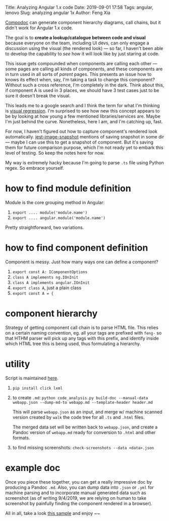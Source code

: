 Title: Analyzing Angular 1.x code
Date: 2019-09-01 17:58
Tags: angular, lenovo
Slug: analyzing angular 1x
Author: Feng Xia

[Compodoc][1] can generate component hierarchy diagrams, call chains,
but it didn't work for Angular 1.x code. 

The goal is to **create a lookup/catalogue between code and visual**
because everyone on the team, including UI devs, can only engage a
discussion using the visual (the rendered look) &mdash; so far, I
haven't been able to develop the capability to _see_ how it will look
like by just staring at code.

This issue gets compounded when components are calling each other
&mdash; some pages are calling all kinds of components, and these
components are in turn used in all sorts of _parent_ pages. This
presents an issue how to knows its effect when, say, I'm taking a task
to change this component? Without such a cross reference, I'm
completely in the dark. Think about this, if component A is used in 3
places, we should have 3 test cases just to be sure it doesn't break
the visual.

This leads me to a google search and I think the term for what I'm
thinking is [visual regression][2]. I'm surprised to see how new this
concept appears to be by looking at how young a few mentioned
libraries/services are. Maybe I'm just behind the curve. Nonetheless,
here I am, and I'm catching up, fast.

For now, I haven't figured out how to capture component's rendered
look automatically. [jest-image-snapshot][3] mentions of saving
snapshot in some dir &mdash; maybe I can use this to get a snapshot of
component. But it's saving them for future comparison purpose, which
I'm not ready yet to embark this level of testing. So keep the notes
here for now.


My way is extremely hacky because I'm going to parse `.ts` file using
Python regex. So embrace yourself.

# how to find module definition

Module is the core grouping method in Angular:

1. `export .... module('module.name')`
2. `export .... angular.module('module.name')`

Pretty straightforward, two variations.

# how to find component definition

Component is messy. Just how many ways one can define a component?

1. `export const A: IComponentOptions`
2. `class A implements ng.IOnInit`
3. `class A implements angular.IOnInit`
4. `export class A`, just a plain class
5. `export const A = {`

# component hierarchy

Strategy of getting component call chain is to parse HTML file. This
relies on a certain naming convention, eg. all your tags are prefixed
with `feng-` so that HTHM parser will pick up any tags with this
prefix, and identify inside which HTML tree this is being used, thus
formulating a hierarchy. 

# utility

Script is maintained [here][6]. 


1. `pip install click lxml`
2. to create `.md`: `python code_analysis.py build-doc --manual-data webapp.json --dump-md-to webapp.md --template-header header.md`

    This will parse `webapp.json` as an input, and merge w/ machine
    scanned version created by `walk` the code tree for all `.ts` and
    `.html` files.

    The merged data set will be written back to `webapp.json`, and create
    a Pandoc version of `webapp.md` ready for conversion to `.html` and
    other formats.

3. to find missing screenshots: `check-screenshots --data <data>.json`


# example doc

Once you piece these together, you can get a really impressive doc by
producing a Pandoc `.md`. Also, you can dump data into `.json` or
`.yml` for machine parsing and to incorporate manual generated data
such as screenshot (as of writing 9/4/2019, we are relying on human to
take screenshot by painfully finding the component rendered in a
browser).

All in all, take a look [this sample][5] and enjoy ~~

[1]: https://github.com/compodoc/compodoc
[2]: https://storybook.js.org/docs/testing/automated-visual-testing/
[3]: https://github.com/americanexpress/jest-image-snapshot
[4]: {filename}/dev/pandoc.md
[5]: {filename}/downloads/webapp.pdf
[6]: https://github.com/fengxia41103/dev/blob/master/code%20analysis/analyze_angular_1x.py
